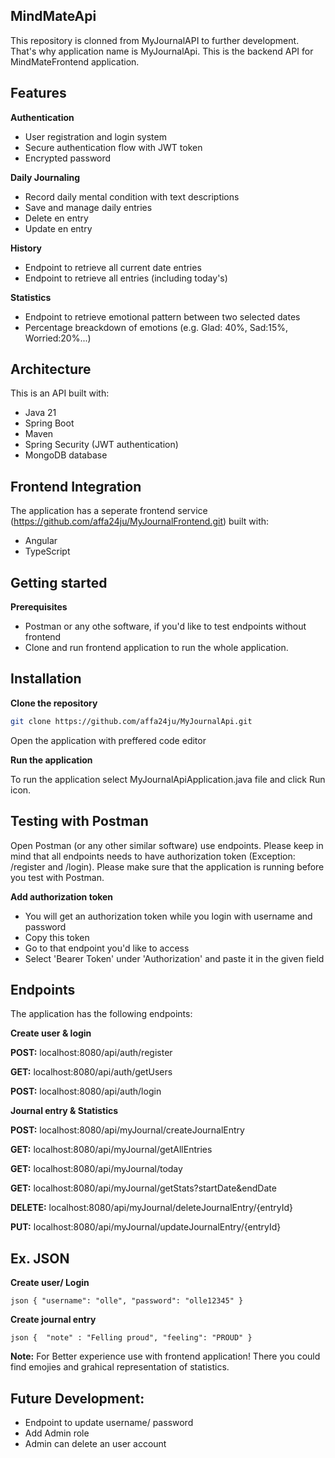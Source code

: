 ## MindMateApi
This repository is clonned from MyJournalAPI to further development. That's why application name is MyJournalApi. This is the backend API for MindMateFrontend application. 

## Features
**Authentication**
- User registration and login system
- Secure authentication flow with JWT token
- Encrypted password

**Daily Journaling**
- Record daily mental condition with text descriptions
- Save and manage daily entries
- Delete en entry
- Update en entry

**History**
- Endpoint to retrieve all current date entries
- Endpoint to retrieve all entries (including today's)

**Statistics**
- Endpoint to retrieve emotional pattern between two selected dates
- Percentage breackdown of emotions (e.g. Glad: 40%, Sad:15%, Worried:20%...)

## Architecture
This is an API built with:
- Java 21
- Spring Boot
- Maven
- Spring Security (JWT authentication) 
- MongoDB database

## Frontend Integration
The application has a seperate frontend service (https://github.com/affa24ju/MyJournalFrontend.git) built with:
- Angular
- TypeScript

## Getting started
**Prerequisites**
- Postman or any othe software, if you'd like to test endpoints without frontend
- Clone and run frontend application to run the whole application. 

## Installation
**Clone the repository**
```bash
git clone https://github.com/affa24ju/MyJournalApi.git
```
Open the application with preffered code editor

**Run the application**

To run the application select MyJournalApiApplication.java file and click Run icon.

## Testing with Postman
Open Postman (or any other similar software) use endpoints. Please keep in mind that all endpoints needs to have authorization token (Exception: /register and /login).
Please make sure that the application is running before you test with Postman.

**Add authorization token**
- You will get an authorization token while you login with username and password
- Copy this token
- Go to that endpoint you'd like to access
- Select 'Bearer Token' under 'Authorization' and paste it in the given field

## Endpoints
The application has the following endpoints:

**Create user & login**

**POST:** localhost:8080/api/auth/register

**GET:** localhost:8080/api/auth/getUsers

**POST:** localhost:8080/api/auth/login

**Journal entry & Statistics**

**POST:** localhost:8080/api/myJournal/createJournalEntry

**GET:** localhost:8080/api/myJournal/getAllEntries

**GET:** localhost:8080/api/myJournal/today

**GET:** localhost:8080/api/myJournal/getStats?startDate&endDate

**DELETE:** localhost:8080/api/myJournal/deleteJournalEntry/{entryId}

**PUT:** localhost:8080/api/myJournal/updateJournalEntry/{entryId}

## Ex. JSON
**Create user/ Login**

`json { "username": "olle", "password": "olle12345" } `

**Create journal entry**

`json { 
  "note" : "Felling proud",
   "feeling": "PROUD"
} `

**Note:** For Better experience use with frontend application! There you could find emojies and grahical representation of statistics.  

## Future Development:
- Endpoint to update username/ password
- Add Admin role
- Admin can delete an user account

